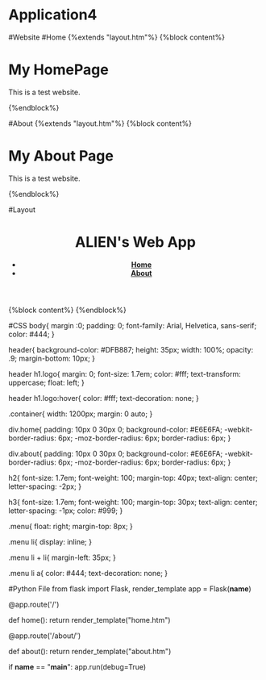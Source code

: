 # Application4
#Website
#Home
{%extends "layout.htm"%}
{%block content%}
<div class="home">
    <h1>My HomePage</h1>
    <p>This is a test website.</p>
</div>    
{%endblock%}

#About
{%extends "layout.htm"%}
{%block content%}
<div class="about">
    <h1>My About Page</h1>
    <p>This is a test website.</p>
</div>
{%endblock%}

#Layout
<!DOCTYPE html>
<html lang="en">
<head>
    <meta charset="UTF-8">
    <meta name="viewport" content="width=device-width, initial-scale=1.0">
    <title>Flask App</title>
    <link rel="stylesheet" href={{url_for('static', filename='css/main.css')}}>
</head>
<body>
    <header>
        <div class="container">
            <h1 class="logo">ALIEN's Web App</h1>
            <strong><nav>
                <ul class="menu">
                    <li><a href="{{ url_for('home') }}">Home</a></li>
                    <li><a href="{{ url_for('about') }}">About</a></li>
                </ul>    
            </nav></strong>
        </div>
    </header>
    <div class="container">
        {%block content%}
        {%endblock%}
    </div>
</body>
</html>

#CSS
body{
    margin :0;
    padding: 0;
    font-family: Arial, Helvetica, sans-serif;
    color: #444;
}

header{
    background-color: #DFB887;
    height: 35px;
    width: 100%;
    opacity: .9;
    margin-bottom: 10px;
}

header h1.logo{
    margin: 0;
    font-size: 1.7em;
    color: #fff;
    text-transform: uppercase;
    float: left;
}

header h1.logo:hover{
    color: #fff;
    text-decoration: none;
}

.container{
    width: 1200px;
    margin: 0 auto;
}

div.home{
    padding: 10px 0 30px 0;
    background-color: #E6E6FA;
    -webkit-border-radius: 6px;
        -moz-border-radius: 6px;
            border-radius: 6px;
}

div.about{
    padding: 10px 0 30px 0;
    background-color: #E6E6FA;
    -webkit-border-radius: 6px;
        -moz-border-radius: 6px;
            border-radius: 6px;
}

h2{
    font-size: 1.7em;
    font-weight: 100;
    margin-top: 40px;
    text-align: center;
    letter-spacing: -2px;
}

h3{
    font-size: 1.7em;
    font-weight: 100;
    margin-top: 30px;
    text-align: center;
    letter-spacing: -1px;
    color: #999;
}

.menu{
    float: right;
    margin-top: 8px;
}

.menu li{
    display: inline;
}

.menu li + li{
    margin-left: 35px;
}

.menu li a{
    color: #444;
    text-decoration: none;
}

#Python File
from flask import Flask, render_template
app = Flask(__name__)
  
@app.route('/')

def home():
    return render_template("home.htm")

@app.route('/about/')

def about():
    return render_template("about.htm")

if __name__ == "__main__":
    app.run(debug=True)
